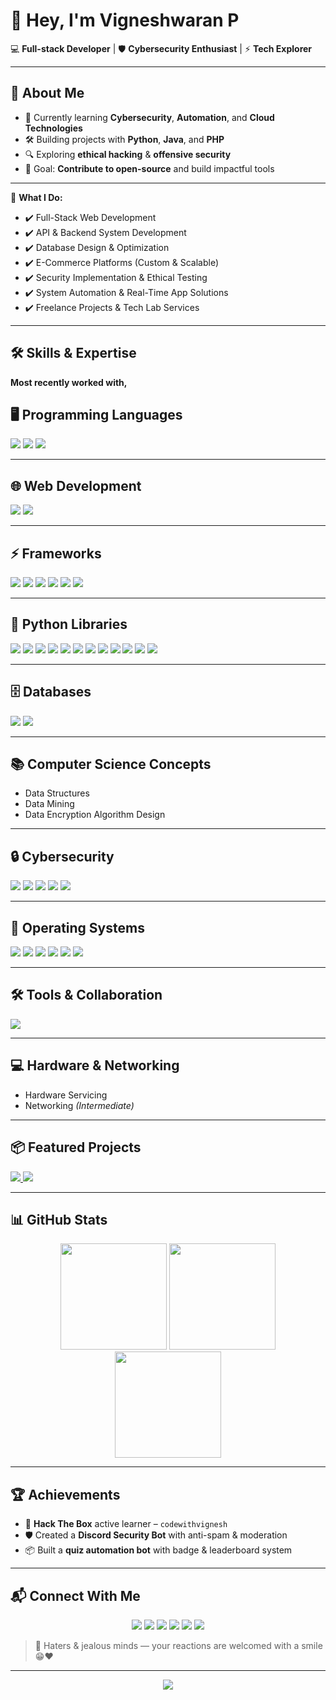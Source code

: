 # 👋 Hey, I'm Vigneshwaran P

💻 **Full-stack Developer** | 🛡️ **Cybersecurity Enthusiast** | ⚡ **Tech Explorer**

---

## 🚀 About Me
- 🌱 Currently learning **Cybersecurity**, **Automation**, and **Cloud Technologies**
- 🛠️ Building projects with **Python**, **Java**, and **PHP**
- 🔍 Exploring **ethical hacking** & **offensive security**
- 🎯 Goal: **Contribute to open-source** and build impactful tools

---

💼 **What I Do:**
- ✔️ Full-Stack Web Development
- ✔️ API & Backend System Development
- ✔️ Database Design & Optimization
- ✔️ E-Commerce Platforms (Custom & Scalable)
- ✔️ Security Implementation & Ethical Testing
- ✔️ System Automation & Real-Time App Solutions
- ✔️ Freelance Projects & Tech Lab Services

---
  
## 🛠 Skills & Expertise
  
**Most recently worked with,**

## 🖥️ Programming Languages
<p align="left">
 <img src="https://skillicons.dev/icons?i=c,cpp,java,python,lua,bash" />
 <img src="https://img.shields.io/badge/Batch-4D4D4D?style=for-the-badge&logo=bat&logoColor=white"/>
 <img src="https://img.shields.io/badge/Visual%20Basic-512BD4?style=for-the-badge&logo=.net&logoColor=white"/>
</p>

---

## 🌐 Web Development
<p align="left">
 <img src="https://skillicons.dev/icons?i=html,css,js,php" />
  <img src="https://img.shields.io/badge/XML-D40000?style=for-the-badge&logo=xml&logoColor=white"/>
</p>

---

## ⚡ Frameworks
<p align="left">
 <img src="https://skillicons.dev/icons?i=laravel,react,nodejs" />
 <img src="https://img.shields.io/badge/Livewire-FB70A9?style=for-the-badge&logo=livewire&logoColor=white"/>
  <img src="https://img.shields.io/badge/Codeigniter-FF2D20?style=for-the-badge&logo=codeigniter&logoColor=white"/>
 <img src="https://img.shields.io/badge/Alpine.js-8BC0D0?style=for-the-badge&logo=alpinedotjs&logoColor=black"/>
 <img src="https://img.shields.io/badge/Rappasoft-1A1A1A?style=for-the-badge&logo=laravel&logoColor=red"/>
 <img src="https://img.shields.io/badge/Magenta-A100FF?style=for-the-badge&logo=google&logoColor=white"/>
</p>

---

## 📨 Python Libraries
<p align="left">
  <img src="https://img.shields.io/badge/discord.py-5865F2?style=for-the-badge&logo=discord&logoColor=white"/>
  <img src="https://img.shields.io/badge/discord.ui-5865F2?style=for-the-badge&logo=discord&logoColor=white"/>
  <img src="https://img.shields.io/badge/LangChain%20Groq-00C58E?style=for-the-badge&logo=langchain&logoColor=white"/>
  <img src="https://img.shields.io/badge/BeautifulSoup-25A162?style=for-the-badge&logo=python&logoColor=white"/>
  <img src="https://img.shields.io/badge/Requests-FF5733?style=for-the-badge&logo=python&logoColor=white"/>
  <img src="https://img.shields.io/badge/gTTS-34A853?style=for-the-badge&logo=google&logoColor=white"/>
  <img src="https://img.shields.io/badge/Telethon-0088CC?style=for-the-badge&logo=telegram&logoColor=white"/>
  <img src="https://img.shields.io/badge/Supabase-3ECF8E?style=for-the-badge&logo=supabase&logoColor=white"/>
  <img src="https://img.shields.io/badge/APScheduler-000000?style=for-the-badge&logo=python&logoColor=white"/>
  <img src="https://img.shields.io/badge/Dateutil-FFA500?style=for-the-badge&logo=python&logoColor=white"/>
  <img src="https://img.shields.io/badge/pytz-306998?style=for-the-badge&logo=python&logoColor=white"/>
  <img src="https://img.shields.io/badge/Aiohttp-2C5BB4?style=for-the-badge&logo=python&logoColor=white"/>
</p>

---

## 🗄️ Databases
<p align="left">
 <img src="https://skillicons.dev/icons?i=mysql,sqlite,mongodb" />
 <img src="https://img.shields.io/badge/Oracle-F80000?style=for-the-badge&logo=oracle&logoColor=white"/>
</p>  

---

## 📚 Computer Science Concepts
- Data Structures  
- Data Mining  
- Data Encryption Algorithm Design  

---

## 🔒 Cybersecurity
<p align="left">
 <img src="https://img.shields.io/badge/SQL%20Injection-000000?style=for-the-badge&logo=databricks&logoColor=white"/>
 <img src="https://img.shields.io/badge/XSS%20Attack-FF5733?style=for-the-badge&logo=bugatti&logoColor=white"/>
 <img src="https://img.shields.io/badge/DoS%2FDDoS-6E5494?style=for-the-badge&logo=cloudflare&logoColor=white"/>
 <img src="https://img.shields.io/badge/Web%20Crawling-0A66C2?style=for-the-badge&logo=webflow&logoColor=white"/>
 <img src="https://img.shields.io/badge/Info%20Gathering-00599C?style=for-the-badge&logo=protonmail&logoColor=white"/>
</p>

---

## 🐧 Operating Systems
<p align="left">
  <img src="https://skillicons.dev/icons?i=windows" />
 <img src="https://skillicons.dev/icons?i=linux" />
  <img src="https://skillicons.dev/icons?i=ubuntu" />
  <img src="https://skillicons.dev/icons?i=kali" />
 <img src="https://img.shields.io/badge/Alma%20Linux-00245E?style=for-the-badge&logo=almalinux&logoColor=white"/>
  <img src="https://img.shields.io/badge/Android-30D780?style=for-the-badge&logo=android&logoColor=white"/>
</p>

---

## 🛠️ Tools & Collaboration
<p align="left">
 <img src="https://skillicons.dev/icons?i=git,github,gitlab,vscode" />
</p>

---

## 💻 Hardware & Networking
- Hardware Servicing  
- Networking *(Intermediate)*  

---

## 📦 Featured Projects

<p align="left">
  <a href="https://github.com/codewithvignesh-dev/discord-security-bot">
    <img src="https://img.shields.io/badge/Discord%20Security%20Bot-F25D00?style=for-the-badge&logo=discord&logoColor=white"/>
  </a>
  <a href="https://github.com/codewithvignesh-dev/quiz-automation-bot">
    <img src="https://img.shields.io/badge/Quiz%20Automation%20Bot-34A853?style=for-the-badge&logo=python&logoColor=white"/>
  </a>
</p>

---

## 📊 GitHub Stats
<p align="center">
  <img src="https://github-readme-stats.vercel.app/api?username=codewithvignesh-dev&show_icons=true&theme=tokyonight" height="170"/>
  <img src="https://github-readme-stats.vercel.app/api/top-langs/?username=codewithvignesh-dev&layout=compact&theme=tokyonight" height="170"/>
  <img src="https://github-readme-streak-stats.herokuapp.com/?user=codewithvignesh-dev&theme=tokyonight" height="170"/>
</p>

---

## 🏆 Achievements
- 🥇 **Hack The Box** active learner – `codewithvignesh`
- 🛡️ Created a **Discord Security Bot** with anti-spam & moderation
- 📦 Built a **quiz automation bot** with badge & leaderboard system

---

## 📬 Connect With Me
<p align="center">
  <a href="https://github.com/codewithvignesh-dev"><img src="https://img.shields.io/badge/GitHub-181717?logo=github&logoColor=white"/></a>
  <a href="https://linkedin.com/in/codewithvignesh"><img src="https://img.shields.io/badge/LinkedIn-0A66C2?logo=linkedin&logoColor=white"/></a>
  <a href="https://discordapp.com/users/844933943388012565"><img src="https://img.shields.io/badge/Discord-5865F2?logo=discord&logoColor=white"/></a>
  <a href="mailto:codewithvignesh@gmail.com"><img src="https://img.shields.io/badge/Email-D14836?logo=gmail&logoColor=white"/></a>
  <a href="https://www.instagram.com/codewithvignesh"><img src="https://img.shields.io/badge/Instagram-E4405F?style=for-the-badge&logo=instagram&logoColor=white"/></a>
  <a href="https://telegram.me/codewithvignesh"><img src="https://img.shields.io/badge/Telegram-26A5E4?style=for-the-badge&logo=telegram&logoColor=white"/></a>
</p>

> 🧢 Haters & jealous minds — your reactions are welcomed with a smile 😁❤️

---

<p align="center">
  <img src="https://komarev.com/ghpvc/?username=codewithvignesh-dev&label=Profile%20Views&color=blue&style=for-the-badge" />
</p>
